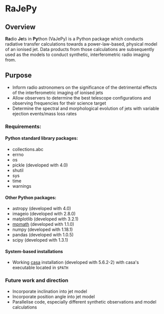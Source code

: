 # RaJePy
## Overview
**Ra**dio **Je**ts in **Py**thon (VaJePy) is a Python package which conducts radiative transfer calculations towards a power-law-based, physical model of an ionised jet. Data products from those calculations are subsequently used as the models to conduct synthetic, interferometric radio imaging from.

## Purpose
- Inform radio astronomers on the significance of the detrimental effects of the interferometric imaging of ionised jets
- Allow observers to determine the best telescope configurations and observing frequencies for their science target
- Determine the spectral and morphological evolution of jets with variable ejection events/mass loss rates

### Requirements:
#### Python standard library packages:
- collections.abc
- errno
- os
- pickle (developed with 4.0)
- shutil
- sys
- time
- warnings
#### Other Python packages:
- astropy (developed with 4.0)
- imageio (developed with 2.8.0)
- matplotlib (developed with 3.2.1)
- [mpmath](http://mpmath.org/) (developed with 1.1.0)
- numpy (developed with 1.18.1)
- pandas (developed with 1.0.5)
- scipy (developed with 1.3.1)
#### System-based installations
- Working [casa](https://casa.nrao.edu/) installation (developed with 5.6.2-2) with casa's executable located in `$PATH`

### Future work and direction
- Incorporate inclination into jet model
- Incorporate position angle into jet model
- Parallelise code, especially different synthetic observations and model calculations
